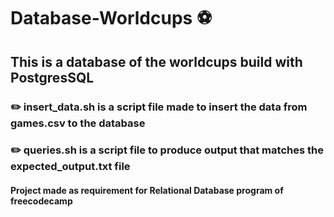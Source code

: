 # Database-Worldcups ⚽

## This is a database of the worldcups build with PostgresSQL
### ✏️ insert_data.sh is a script file made to insert the data from games.csv to the database
### ✏️ queries.sh is a script file to produce output that matches the expected_output.txt file

#### Project made as requirement for Relational Database program of freecodecamp
